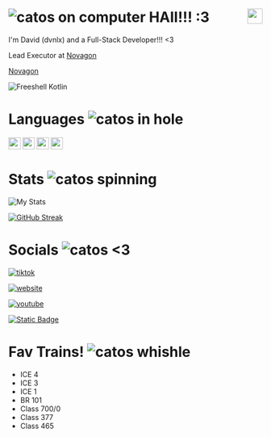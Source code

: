 # ![catos on computer ](https://nukocities.neocities.org/nuko/act/cat34.gif) HAII!!! :3  [<img align="right" src="https://github.com/mkukiro/mkukiro/blob/main/kuro.png?raw=true" width="30px" height="30px">](https://github.com/mkukiro)

I'm David (dvnlx) and a Full-Stack Developer!!! <3

Lead Executor at [Novagon](https://github.com/project-novagon)

[Novagon](https://github.com/project-novagon)

![Freeshell Kotlin](https://img.shields.io/badge/freeshell-kotlin-purple)

# Languages ![catos in hole](https://nukocities.neocities.org/nuko/act/cat1.gif)
[<img src="https://upload.wikimedia.org/wikipedia/commons/c/c3/Python-logo-notext.svg" width="24px" height="24px">](https://www.python.org/)
[<img src="https://upload.wikimedia.org/wikipedia/commons/4/4c/Typescript_logo_2020.svg" width="24px" height="24px">](https://www.typescriptlang.org/)
[<img src="https://upload.wikimedia.org/wikipedia/commons/3/37/Kotlin_Icon_2021.svg" width="24px" height="24px">](https://www.kotlinlang.org/)
[<img src="https://upload.wikimedia.org/wikipedia/commons/7/7d/Microsoft_.NET_logo.svg" width="24px" height="24px">](https://dotnet.microsoft.com)
# Stats   ![catos spinning](https://nukocities.neocities.org/nuko/act/cat4.gif)
![My Stats](https://github-readme-stats.vercel.app/api?username=dvnlx&show_icons=true&theme=transparent)

[![GitHub Streak](https://streak-stats.demolab.com?user=dvnlx&theme=dark&hide_border=true&exclude_days=Fri%2CSat)](https://git.io/streak-stats)

# Socials ![catos <3](https://nukocities.neocities.org/nuko/act/cat212.gif)

[![tiktok](https://img.shields.io/badge/tiktok-%40dvnlx.dev-black?logo=tiktok&link=https%3A%2F%2Fwww.tiktok.com%2F%40dvnlx.dev)](https://tiktok.com/@dvnlx.dev)

[![website](https://img.shields.io/badge/website-dvnlx.github.io-blue?logo=github&link=https%3A%2F%2Fdvnlx.github.io%2F)](https://dvnlx.github.io)

[![youtube](https://img.shields.io/badge/youtube-dvnlx.youtube-red?logo=youtube&link=https%3A%2F%2Fwww.youtube.com%2Fchannel%2FUCwYJtY18T2n7fysL7qJeB2g)](https://www.youtube.com/channel/UCwYJtY18T2n7fysL7qJeB2g)

[![Static Badge](https://img.shields.io/badge/discord-project_novagon-purple?logo=discord&link=https%3A%2F%2Fdiscord.gg%2FsX6axTgqMZ)](https://discord.gg/EV55g8sC)

# Fav Trains! ![catos whishle](https://nukocities.neocities.org/nuko/act/cat100.gif)

- ICE 4
- ICE 3
- ICE 1
- BR 101
- Class 700/0
- Class 377
- Class 465
